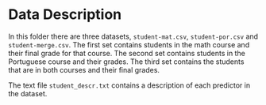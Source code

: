 # Data Description

In this folder there are three datasets, `student-mat.csv`, `student-por.csv` and `student-merge.csv`. The first set contains students in the math course and their final grade for that course. The second set contains students in the Portuguese course and their grades. The third set contains the students that are in both courses and their final grades. 

The text file `student_descr.txt` contains a description of each predictor in the dataset. 
